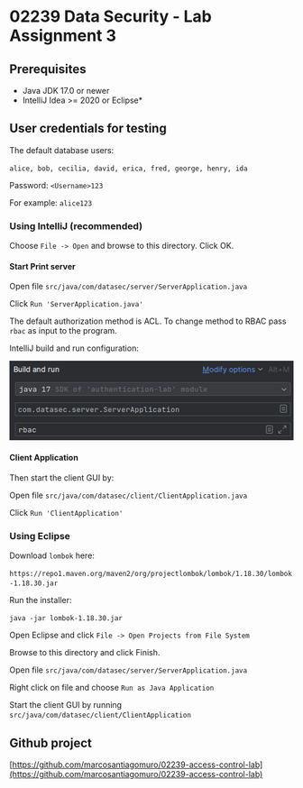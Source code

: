 # 02239 Data Security - Lab Assignment 3

## Prerequisites

* Java JDK 17.0 or newer
* IntelliJ Idea >= 2020 or Eclipse*

## User credentials for testing

The default database users:

`alice, bob, cecilia, david, erica, fred, george, henry, ida`

Password: `<Username>123`

For example: `alice123`

### Using IntelliJ (recommended)

Choose `File -> Open` and browse to this directory. Click OK.

#### Start Print server

Open file `src/java/com/datasec/server/ServerApplication.java`

Click `Run 'ServerApplication.java'`

The default authorization method is ACL. To change method to RBAC pass `rbac` as input to the program.

IntelliJ build and run configuration:

![IntelliJ build and run configuration](./args.png) 

#### Client Application

Then start the client GUI by:

Open file `src/java/com/datasec/client/ClientApplication.java`

Click `Run 'ClientApplication'`

### Using Eclipse

Download `lombok` here:

`https://repo1.maven.org/maven2/org/projectlombok/lombok/1.18.30/lombok-1.18.30.jar`

Run the installer:

`java -jar lombok-1.18.30.jar`

Open Eclipse and click `File -> Open Projects from File System`

Browse to this directory and click Finish.

Open file `src/java/com/datasec/server/ServerApplication.java`

Right click on file and choose `Run as Java Application`

Start the client GUI by running `src/java/com/datasec/client/ClientApplication`

## Github project

[https://github.com/marcosantiagomuro/02239-access-control-lab](https://github.com/marcosantiagomuro/02239-access-control-lab)
